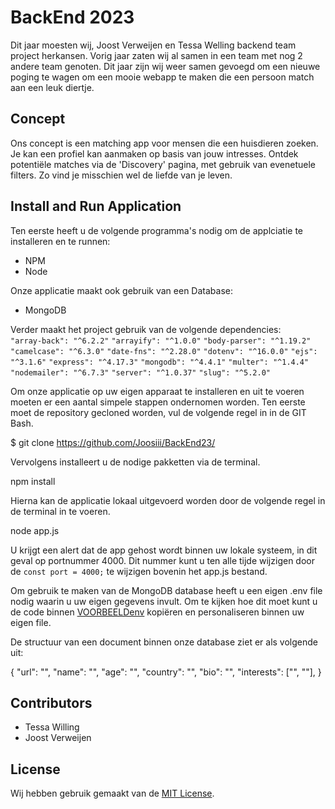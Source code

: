 # BackEnd 2023

Dit jaar moesten wij, Joost Verweijen en Tessa Welling backend team project herkansen. Vorig jaar zaten wij al samen in een team met nog 2 andere team genoten. Dit jaar zijn wij weer samen gevoegd om een nieuwe poging te wagen om een mooie webapp te maken die een persoon match aan een leuk diertje. 

## Concept
Ons concept is een matching app voor mensen die een huisdieren zoeken. Je kan een profiel kan aanmaken op basis van jouw intresses. Ontdek potentiële matches via de 'Discovery' pagina, met gebruik van evenetuele filters. Zo vind je misschien wel de liefde van je leven. 

## Install and Run Application
Ten eerste heeft u de volgende programma's nodig om de applciatie te installeren en te runnen:
- NPM
- Node

Onze applicatie maakt ook gebruik van een Database:
- MongoDB

Verder maakt het project gebruik van de volgende dependencies:\
`"array-back": "^6.2.2"`
    `"arrayify": "^1.0.0"`
    `"body-parser": "^1.19.2"`
    `"camelcase": "^6.3.0"`
    `"date-fns": "^2.28.0"`
    `"dotenv": "^16.0.0"`
    `"ejs": "^3.1.6"`
    `"express": "^4.17.3"`
    `"mongodb": "^4.4.1"`
    `"multer": "^1.4.4"`
    `"nodemailer": "^6.7.3"`
    `"server": "^1.0.37"`
    `"slug": "^5.2.0"`

Om onze applicatie op uw eigen apparaat te installeren en uit te voeren moeten er een aantal simpele stappen ondernomen worden. Ten eerste moet de repository gecloned worden, vul de volgende regel in in de GIT Bash.

$ git clone https://github.com/Joosiii/BackEnd23/

Vervolgens installeert u de nodige pakketten via de terminal.

npm install

Hierna kan de applicatie lokaal uitgevoerd worden door de volgende regel in de terminal in te voeren.

node app.js

U krijgt een alert dat de app gehost wordt binnen uw lokale systeem, in dit geval op portnummer 4000. Dit nummer kunt u ten alle tijde wijzigen door de `const port = 4000;` te wijzigen bovenin het app.js bestand.

Om gebruik te maken van de MongoDB database heeft u een eigen .env file nodig waarin u uw eigen gegevens invult. Om te kijken hoe dit moet kunt u de code binnen [VOORBEELDenv](https://github.com/Joosiii/BackEnd23/blob/main/VOORBEELDenv) kopiëren en personaliseren binnen uw eigen file.

De structuur van een document binnen onze database ziet er als volgende uit:

  {
        "url": "",
        "name": "",
        "age": "",
        "country": "",
        "bio": "",
        "interests": ["", ""],
  }



## Contributors  
* Tessa Willing 
* Joost Verweijen 


## License
Wij hebben gebruik gemaakt van de [MIT License](https://github.com/Joosiii/BlokTech/blob/master/LICENSE).
